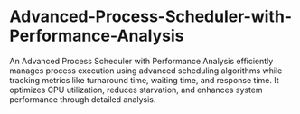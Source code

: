 # Advanced-Process-Scheduler-with-Performance-Analysis
An Advanced Process Scheduler with Performance Analysis efficiently manages process execution using advanced scheduling algorithms while tracking metrics like turnaround time, waiting time, and response time. It optimizes CPU utilization, reduces starvation, and enhances system performance through detailed analysis.
